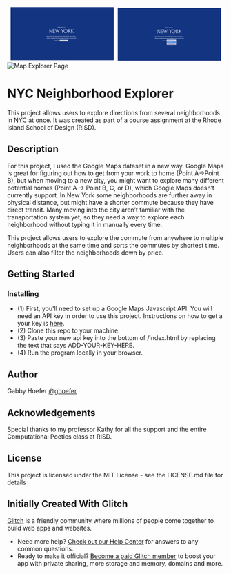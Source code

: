![Landing Page](https://github.com/ghoefer/nycNeighborhoodsExplorer/blob/main/assets/SideBySide.png "Landing Pages")
![Map Explorer Page](https://github.com/ghoefer/nycNeighborhoodsExplorer/blob/main/assets/mapexplorer.png "Map Explorer")

# NYC Neighborhood Explorer

This project allows users to explore directions from several neighborhoods in NYC at once. It was created as part of a course assignment at the Rhode Island School of Design (RISD).

## Description

For this project, I used the Google Maps dataset in a new way. Google Maps is great for figuring out how to get from your work to home (Point A->Point B), but when moving to a new city, you might want to explore many different potential homes (Point A -> Point B, C, or D), which Google Maps doesn’t currently support. In New York some neighborhoods are further away in physical distance, but might have a shorter commute because they have direct transit. Many moving into the city aren’t familiar with the transportation system yet, so they need a way to explore each neighborhood without typing it in manually every time.

This project allows users to explore the commute from anywhere to multiple neighborhoods at the same time and sorts the commutes by shortest time. Users can also filter the neighborhoods down by price.

## Getting Started

### Installing

- (1) First, you'll need to set up a Google Maps Javascript API. You will need an API key in order to use this project. Instructions on how to get a your key is [here](https://developers.google.com/maps/documentation/javascript/get-api-key).
- (2) Clone this repo to your machine.
- (3) Paste your new api key into the bottom of /index.html by replacing the text that says ADD-YOUR-KEY-HERE.
- (4) Run the program locally in your browser.

## Author

Gabby Hoefer
[@ghoefer](https://gabbyhoefer.com)

## Acknowledgements

Special thanks to my professor Kathy for all the support and the entire Computational Poetics class at RISD.

## License

This project is licensed under the MIT License - see the LICENSE.md file for details

## Initially Created With Glitch

[Glitch](https://glitch.com) is a friendly community where millions of people come together to build web apps and websites.

- Need more help? [Check out our Help Center](https://help.glitch.com/) for answers to any common questions.
- Ready to make it official? [Become a paid Glitch member](https://glitch.com/pricing) to boost your app with private sharing, more storage and memory, domains and more.
